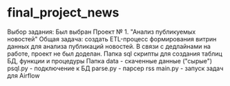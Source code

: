 # final_project_news
Выбор задания: Был выбран Проект № 1. "Анализ публикуемых новостей"
Общая задача: создать ETL-процесс формирования витрин данных для анализа публикаций новостей.
В связи с дедлайнами на работе, проект не был доделан.
Папка sql скрипты для создания таблиц БД, функции и процедуры 
Папка data - скаченные данные ("сырые")
psql.py - подключение к БД
parse.py - парсер rss
main.py - запуск задач для Airflow
